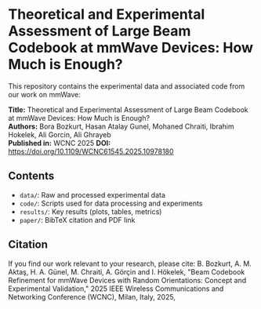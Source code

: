 # Theoretical and Experimental Assessment of Large Beam Codebook at mmWave Devices: How Much is Enough?


This repository contains the experimental data and associated code from our work on mmWave:

**Title:** Theoretical and Experimental Assessment of Large Beam Codebook at mmWave Devices: How Much is Enough?  
**Authors:** Bora Bozkurt, Hasan Atalay Gunel, Mohaned Chraiti, Ibrahim Hokelek, Ali Gorcin, Ali Ghrayeb                              
**Published in:** WCNC 2025 
**DOI:** https://doi.org/10.1109/WCNC61545.2025.10978180
 

## Contents
- `data/`: Raw and processed experimental data
- `code/`: Scripts used for data processing and experiments
- `results/`: Key results (plots, tables, metrics)
- `paper/`: BibTeX citation and PDF link

## Citation

If you find our work relevant to your research, please cite: 
B. Bozkurt, A. M. Aktaş, H. A. Günel, M. Chraiti, A. Görçin and I. Hökelek, "Beam Codebook Refinement for mmWave Devices with Random Orientations: Concept and Experimental Validation," 2025 IEEE Wireless Communications and Networking Conference (WCNC), Milan, Italy, 2025,

